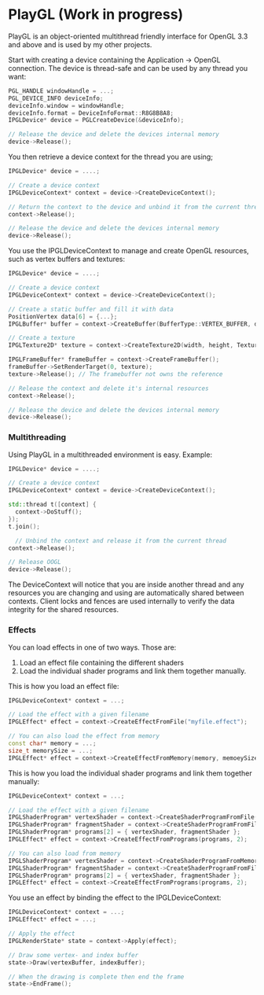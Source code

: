 # PlayGL (Work in progress) #

PlayGL is an object-oriented multithread friendly interface for OpenGL 3.3 and above and is used by my other projects.

Start with creating a device containing the Application -> OpenGL connection. The device is thread-safe and can be used by any thread you want:
```cpp
PGL_HANDLE windowHandle = ...;
PGL_DEVICE_INFO deviceInfo;
deviceInfo.window = windowHandle;
deviceInfo.format = DeviceInfoFormat::R8G8B8A8;
IPGLDevice* device = PGLCreateDevice(&deviceInfo);

// Release the device and delete the devices internal memory
device->Release();
```

You then retrieve a device context for the thread you are using;
```cpp
IPGLDevice* device = ....;

// Create a device context
IPGLDeviceContext* context = device->CreateDeviceContext();

// Return the context to the device and unbind it from the current thread
context->Release();

// Release the device and delete the devices internal memory
device->Release();
```

You use the IPGLDeviceContext to manage and create OpenGL resources, such as vertex buffers and textures:
```cpp
IPGLDevice* device = ....;

// Create a device context
IPGLDeviceContext* context = device->CreateDeviceContext();

// Create a static buffer and fill it with data
PositionVertex data[6] = {...};
IPGLBuffer* buffer = context->CreateBuffer(BufferType::VERTEX_BUFFER, data, sizeof(data), BufferUsage::STATIC);

// Create a texture
IPGLTexture2D* texture = context->CreateTexture2D(width, height, TextureFormat::RGBA16F, nullptr, 0);

IPGLFrameBuffer* frameBuffer = context->CreateFrameBuffer();
frameBuffer->SetRenderTarget(0, texture);
texture->Release(); // The framebuffer not owns the reference

// Release the context and delete it's internal resources
context->Release();

// Release the device and delete the devices internal memory
device->Release();
```

### Multithreading ###

Using PlayGL in a multithreaded environment is easy. Example:
```cpp
IPGLDevice* device = ....;

// Create a device context
IPGLDeviceContext* context = device->CreateDeviceContext();

std::thread t([context] {
  context->DoStuff();
});
t.join();

  // Unbind the context and release it from the current thread
context->Release();

// Release OOGL
device->Release();
```

The DeviceContext will notice that you are inside another thread and any resources you are changing and using are automatically shared between contexts. Client locks and fences are used internally to verify the data integrity for the shared resources.

### Effects ###

You can load effects in one of two ways. Those are:

1. Load an effect file containing the different shaders
2. Load the individual shader programs and link them together manually.

This is how you load an effect file:

```cpp
IPGLDeviceContext* context = ...;

// Load the effect with a given filename
IPGLEffect* effect = context->CreateEffectFromFile("myfile.effect");

// You can also load the effect from memory
const char* memory = ...;
size_t memorySize = ...;
IPGLEffect* effect = context->CreateEffectFromMemory(memory, memoeySize);
```

This is how you load the individual shader programs and link them together manually:

```cpp
IPGLDeviceContext* context = ...;

// Load the effect with a given filename
IPGLShaderProgram* vertexShader = context->CreateShaderProgramFromFile("myfile.vs", ShaderProgramType::VERTEX_SHADER);
IPGLShaderProgram* fragmentShader = context->CreateShaderProgramFromFile("myfile.fs", ShaderProgramType::FRAGMENT_SHADER);
IPGLShaderProgram* programs[2] = { vertexShader, fragmentShader };
IPGLEffect* effect = context->CreateEffectFromPrograms(programs, 2);

// You can also load from memory
IPGLShaderProgram* vertexShader = context->CreateShaderProgramFromMemory(memoryPtr, memorySize, ShaderProgramType::VERTEX_SHADER);
IPGLShaderProgram* fragmentShader = context->CreateShaderProgramFromFile(fragMemoryPtr, fragMemorySize, ShaderProgramType::FRAGMENT_SHADER);
IPGLShaderProgram* programs[2] = { vertexShader, fragmentShader };
IPGLEffect* effect = context->CreateEffectFromPrograms(programs, 2);
```

You use an effect by binding the effect to the IPGLDeviceContext:

```cpp
IPGLDeviceContext* context = ...;
IPGLEffect* effect = ...;

// Apply the effect
IPGLRenderState* state = context->Apply(effect);

// Draw some vertex- and index buffer
state->Draw(vertexBuffer, indexBuffer);

// When the drawing is complete then end the frame
state->EndFrame();
```
